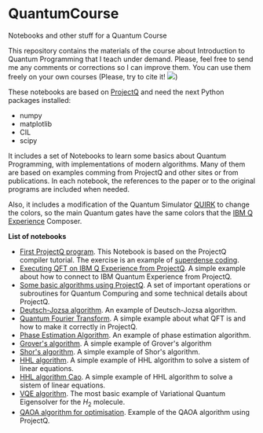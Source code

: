 # QuantumCourse
Notebooks and other stuff for a Quantum Course

This repository contains the materials of the course about Introduction to Quantum Programming that I teach under demand. Please, feel free to send me any comments or corrections so I can improve them. You can use them freely on your own courses (Please, try to cite it! <img src="https://zenodo.org/badge/165638085.svg"/>)

These notebooks are based on [ProjectQ](http://projectq.ch) and need the next Python packages installed:

* numpy
* matplotlib
* CIL
* scipy

It includes a set of Notebooks to learn some basics about Quantum Programming, with implementations of modern algorithms. Many of them are based on examples comming from ProjectQ and other sites or from publications. In each notebook, the references to the paper or to the original programs are included when needed.

Also, it includes a modification of the Quantum Simulator [QUIRK](https://algassert.com/quirk) to change the colors, so the main Quantum gates have the same colors that the [IBM Q Experience](https://quantumexperience.ng.bluemix.net/qx/community) Composer. 

**List of notebooks**

* [First ProjectQ program](Notebooks/ProjectQ_first_program.ipynb). This Notebook is based on the ProjectQ compiler tutorial. The exercise is an example of [superdense coding](https://en.wikipedia.org/wiki/Superdense_coding).
* [Executing QFT on IBM Q Experience from ProjectQ](Notebooks/ProjectQ_first_program_IBM.ipynb). A simple example about how to connect to IBM Quantum Experience from ProjectQ.
* [Some basic algorithms using ProjectQ](Notebooks/Some_basics.ipynb). A set of important operations or subroutines for Quantum Compuring and some technical details about ProjectQ.
* [Deutsch-Jozsa algorithm](Notebooks/Deutsch-Jozsa_algorithm.ipynb). An example of Deutsch-Jozsa algorithm.
* [Quantum Fourier Transform](Notebooks/QFT.ipynb). A simple example about what QFT is and how to make it correctly in ProjectQ.
* [Phase Estimation Algorithm](Notebooks/Phase_estimation.ipynb). An example of phase estimation algorithm.
* [Grover's algorithm](Notebooks/Grover.ipynb). A simple example of Grover's algorithm
* [Shor's algorithm](Notebooks/Shor.ipynb). A simple example of Shor's algorithm.
* [HHL algorithm](Notebooks/HHL_algorithm-Coles.ipynb). A simple example of HHL algorithm to solve a sistem of linear equations.
* [HHL algorithm Cao](Notebooks/HHL_algorithm-Cao-2x2.ipynb). A simple example of HHL algorithm to solve a sistem of linear equations.
* [VQE algorithm](Notebooks/VQE.ipynb). The most basic example of Variational Quantum Eigensolver for the $H_2$ molecule.
* [QAOA algorithm for optimisation](Notebooks/QAOA.ipynb). Example of the QAOA algorithm using ProjectQ.


